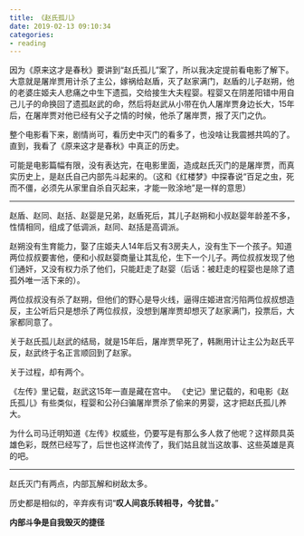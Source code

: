 ```yaml
---
title: 《赵氏孤儿》
date: 2019-02-13 09:10:34
categories: 
- reading
---
```


因为《原来这才是春秋》要讲到“赵氏孤儿”案了，所以我决定提前看电影了解下。大意就是屠岸贾用计杀了主公，嫁祸给赵盾，灭了赵家满门，赵盾的儿子赵朔，他的老婆庄姬夫人悲痛之中生下遗孤，交给接生大夫程婴。程婴又在阴差阳错中用自己儿子的命换回了遗孤赵武的命，然后将赵武从小带在仇人屠岸贾身边长大，15年后，在屠岸贾对他已经有父子之情的时候，他杀了屠岸贾，报了灭门之仇。

整个电影看下来，剧情尚可，看历史中灭门的看多了，也没啥让我震撼共鸣的了。直到，我看了《原来这才是春秋》中真正的历史。

可能是电影篇幅有限，没有表达完，在电影里面，造成赵氏灭门的是屠岸贾，而真实历史上，是赵氏自己内部先斗起来的。（这和《红楼梦》中探春说“百足之虫，死而不僵，必须先从家里自杀自灭起来，才能一败涂地”是一样的意思）

-------

赵盾、赵同、赵括、赵婴是兄弟，赵盾死后，其儿子赵朔和小叔赵婴年龄差不多，性情相同，组成了低调派，赵同、赵括是高调派。


赵朔没有生育能力，娶了庄姬夫人14年后又有3房夫人，没有生下一个孩子。知道两位叔叔要害他，便和小叔赵婴商量让其乱伦，生下一个儿子。两位叔叔发现了他们通奸，又没有权力杀了他们，只能赶走了赵婴（后话：被赶走的程婴也是除了遗孤外唯一活下来的）。

两位叔叔没有杀了赵朔，但他们的野心是导火线，逼得庄姬进宫污陷两位叔叔想造反，主公听后只是想杀了两位叔叔，没想到屠岸贾却想灭了赵家满门，投票后，大家都同意了。

关于赵氏孤儿赵武的结局，就是15年后，屠岸贾早死了，韩劂用计让主公为赵氏平反，赵武终于名正言顺回到了赵家。

关于过程，却有两个。

《左传》里记载，赵武这15年一直是藏在宫中。
《史记》里记载的，和电影《赵氏孤儿》有些类似，程婴和公孙臼骗屠岸贾杀了偷来的男婴，这才把赵氏孤儿养大。

为什么司马迁明知道《左传》权威些，仍要写是有那么多人救了他呢？这样颇具英雄色彩，既然已经写了，后世也这样流传了，我们姑且就当这故事、这些英雄是真的吧。

-------

赵氏灭门有两点，内部瓦解和树敌太多。

历史都是相似的，辛弃疾有词“**叹人间哀乐转相寻，今犹昔。**”

**内部斗争是自我毁灭的捷径**